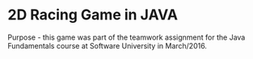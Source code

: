 # 2D Racing Game in JAVA

Purpose - this game was part of the teamwork assignment for the Java Fundamentals course at Software University in March/2016.
